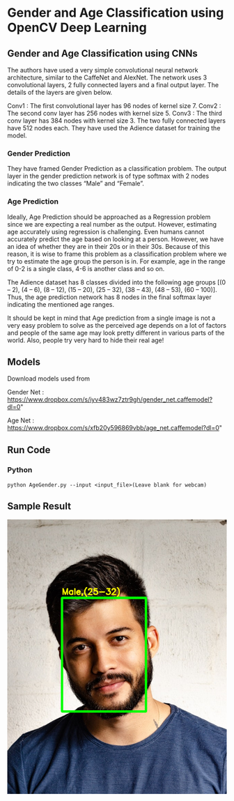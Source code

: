 # Gender and Age Classification using OpenCV Deep Learning

## Gender and Age Classification using CNNs
The authors have used a very simple convolutional neural network architecture, similar to the CaffeNet and AlexNet. The network uses 3 convolutional layers, 2 fully connected layers and a final output layer. The details of the layers are given below.

Conv1 : The first convolutional layer has 96 nodes of kernel size 7.
Conv2 : The second conv layer has 256 nodes with kernel size 5.
Conv3 : The third conv layer has 384 nodes with kernel size 3.
The two fully connected layers have 512 nodes each.
They have used the Adience dataset for training the model.

### Gender Prediction
They have framed Gender Prediction as a classification problem. The output layer in the gender prediction network is of type softmax with 2 nodes indicating the two classes “Male” and “Female”.

### Age Prediction
Ideally, Age Prediction should be approached as a Regression problem since we are expecting a real number as the output. However, estimating age accurately using regression is challenging. Even humans cannot accurately predict the age based on looking at a person. However, we have an idea of whether they are in their 20s or in their 30s. Because of this reason, it is wise to frame this problem as a classification problem where we try to estimate the age group the person is in. For example, age in the range of 0-2 is a single class, 4-6 is another class and so on.

The Adience dataset has 8 classes divided into the following age groups [(0 – 2), (4 – 6), (8 – 12), (15 – 20), (25 – 32), (38 – 43), (48 – 53), (60 – 100)]. Thus, the age prediction network has 8 nodes in the final softmax layer indicating the mentioned age ranges.

It should be kept in mind that Age prediction from a single image is not a very easy problem to solve as the perceived age depends on a lot of factors and people of the same age may look pretty different in various parts of the world. Also, people try very hard to hide their real age!

## Models
Download models used from

Gender Net : https://www.dropbox.com/s/iyv483wz7ztr9gh/gender_net.caffemodel?dl=0"

Age Net : https://www.dropbox.com/s/xfb20y596869vbb/age_net.caffemodel?dl=0"

## Run Code

### Python
```
python AgeGender.py --input <input_file>(Leave blank for webcam)
```

## Sample Result

![](sample-output.jpg)
